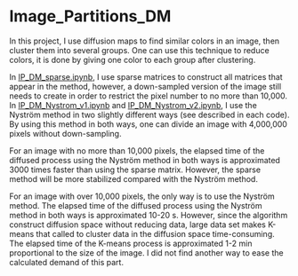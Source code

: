 # Image_Partitions_DM

In this project, I use diffusion maps to find similar colors in an image, then cluster them into several groups. One can use this technique to reduce colors, it is done by giving one color to each group after clustering.

In [IP_DM_sparse.ipynb](IP_DM_sparse.ipynb), I use sparse matrices to construct all matrices that appear in the method, however, a down-sampled version of the image still needs to create in order to restrict the pixel number to no more than 10,000. In [IP_DM_Nystrom_v1.ipynb](IP_DM_Nystrom_v1.ipynb) and [IP_DM_Nystrom_v2.ipynb](IP_DM_Nystrom_v2.ipynb), I use the Nyström method in two slightly different ways (see described in each code). By using this method in both ways, one can divide an image with 4,000,000 pixels without down-sampling. 

For an image with no more than 10,000 pixels, the elapsed time of the diffused process using the Nyström method in both ways is approximated 3000 times faster than using the sparse matrix. However, the sparse method will be more stabilized compared with the Nyström method.

For an image with over 10,000 pixels, the only way is to use the Nyström method. The elapsed time of the diffused process using the Nyström method in both ways is approximated 10-20 s. However, since the algorithm construct diffusion space without reducing data, large data set makes K-means that called to cluster data in the diffusion space time-consuming. The elapsed time of the K-means process is approximated 1-2 min proportional to the size of the image. I did not find another way to ease the calculated demand of this part.
